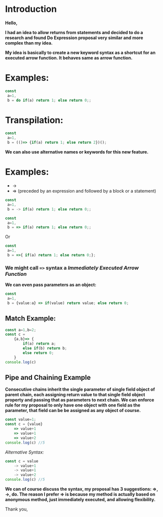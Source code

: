 # Introduction
**Hello,**

**I had an idea to allow returns from statements and decided to do a research and found Do Expression proposal very similar and more complex than my idea.**

**My idea is basically to create a new keyword syntax as a shortcut for an executed arrow function. It behaves same as arrow function.**

# Examples:
```ts
const 
 a=1,
 b = do if(a) return 1; else return 0;;
```

# Transpilation:

```ts
const 
 a=1,
 b = (()=> {if(a) return 1; else return 2})();
```

**We can also use alternative names or keywords for this new feature.**
# Examples:
- ->
- => (preceded by an expression and followed by a block or a statement)

```ts
const 
 a=1,
 b = -> if(a) return 1; else return 0;;
```
```ts
const 
 a=1,
 b = => if(a) return 1; else return 0;;
```
Or
```ts
const 
 a=1,
 b = =>{ if(a) return 1; else return 0;};
```
### We might call `=>` syntax a *Immediately Executed Arrow Function*

**We can even pass parameters as an object:**
```ts
const 
 a=1,
 b = {value:a} => if(value) return value; else return 0;
```

## Match Example:
```ts
const a=1,b=2;
const c = 
    {a,b}=> {
        if(a) return a; 
        else if(b) return b; 
        else return 0;
    }
console.log(c)
```
## Pipe and Chaining Example
**Consecutive chains inherit the single parameter of single field object of parent chain, each assigning return value to that single field object property and passing that as parameters to next chain. We can enforce rule for my proposal to only have one object with one field as the parameter, that field can be be assigned as any object of course.**
```ts
const value=1;
const c = {value} 
    => value+1
    => value+1
    => value+2
console.log(c) //5
```
*Alternative Syntax:*
```ts
const c = value
    -> value+1
    -> value+1
    -> value+2
console.log(c) //5
```
**We can of course discuss the syntax, my proposal has 3 suggestions: =>, ->, do. The reason I prefer => is because my method is actually based on anonymous method, just immediately executed, and allowing flexibility.**

Thank you,


